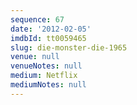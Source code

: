 ```yaml
---
sequence: 67
date: '2012-02-05'
imdbId: tt0059465
slug: die-monster-die-1965
venue: null
venueNotes: null
medium: Netflix
mediumNotes: null
---
```


